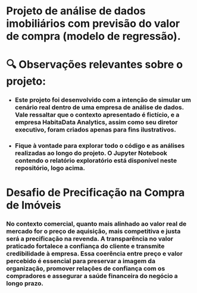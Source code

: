 # Projeto de análise de dados imobiliários com previsão do valor de compra (modelo de regressão).
# 🔍 Observações relevantes sobre o projeto:

* ### Este projeto foi desenvolvido com a intenção de simular um cenário real dentro de uma empresa de análise de dados. Vale ressaltar que o contexto apresentado é fictício, e a empresa HabitaData Analytics, assim como seu diretor executivo, foram criados apenas para fins ilustrativos.

* ### Fique à vontade para explorar todo o código e as análises realizadas ao longo do projeto. O Jupyter Notebook contendo o relatório exploratório está disponível neste repositório, logo acima.

# Desafio de Precificação na Compra de Imóveis

### No contexto comercial, quanto mais alinhado ao valor real de mercado for o preço de aquisição, mais competitiva e justa será a precificação na revenda. A transparência no valor praticado fortalece a confiança do cliente e transmite credibilidade à empresa. Essa coerência entre preço e valor percebido é essencial para preservar a imagem da organização, promover relações de confiança com os compradores e assegurar a saúde financeira do negócio a longo prazo.